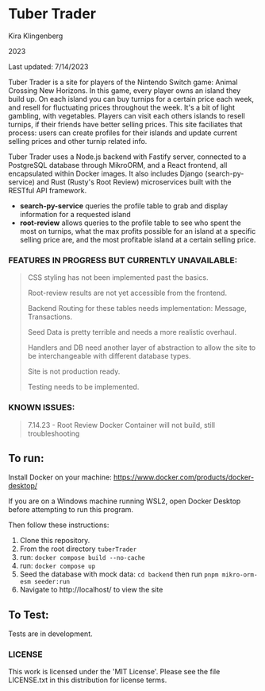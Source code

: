 
# Tuber Trader

Kira Klingenberg

2023

Last updated: 7/14/2023

Tuber Trader is a site for players of the Nintendo Switch game: Animal Crossing New Horizons.
In this game, every player owns an island they build up.
On each island you can buy turnips for a certain price each week, and resell for fluctuating prices throughout the week.
It's a bit of light gambling, with vegetables.
Players can visit each others islands to resell turnips, if their friends have better selling prices.
This site faciliates that process: users can create profiles for their islands and update current selling prices and other turnip related info.

Tuber Trader uses a Node.js backend with Fastify server, connected to a PostgreSQL database through MikroORM, and a React frontend, all encapsulated within Docker images.
It also includes Django (search-py-service) and Rust (Rusty's Root Review) microservices built with the RESTful API framework.

- **search-py-service** queries the profile table to grab and display information for a requested island
- **root-review** allows queries to the profile table to see who spent the most on turnips, what the max profits possible for an island at a specific selling price are, and the most profitable island at a certain selling price.

### FEATURES IN PROGRESS BUT CURRENTLY UNAVAILABLE:
>CSS styling has not been implemented past the basics.
> 
>Root-review results are not yet accessible from the frontend.
> 
> Backend Routing for these tables needs implementation: Message, Transactions.
> 
> Seed Data is pretty terrible and needs a more realistic overhaul.
> 
> Handlers and DB need another layer of abstraction to allow the site to be interchangeable with different database types.
> 
> Site is not production ready.
> 
> Testing needs to be implemented.

### KNOWN ISSUES:

>7.14.23 - Root Review Docker Container will not build, still troubleshooting
> 
>

## To run:

Install Docker on your machine: https://www.docker.com/products/docker-desktop/

If you are on a Windows machine running WSL2, open Docker Desktop before attempting to run this program.

Then follow these instructions: 
1. Clone this repository.
2. From the root directory ```tuberTrader```
2. run: ```docker compose build --no-cache```
3. run: ```docker compose up```
4. Seed the database with mock data: 
```cd backend```
then run ```pnpm mikro-orm-esm seeder:run```
4. Navigate to http://localhost/ to view the site


## To Test:

Tests are in development.


### LICENSE

This work is licensed under the 'MIT License'. Please see the file LICENSE.txt in this distribution for license terms.



